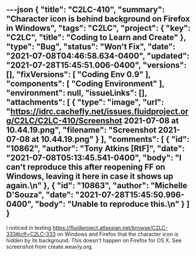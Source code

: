 ---json
{
  "title": "C2LC-410",
  "summary": "Character icon is behind background on Firefox in Windows",
  "tags": "C2LC",
  "project": {
    "key": "C2LC",
    "title": "Coding to Learn and Create"
  },
  "type": "Bug",
  "status": "Won't Fix",
  "date": "2021-07-08T04:46:58.634-0400",
  "updated": "2021-07-28T15:45:51.006-0400",
  "versions": [],
  "fixVersions": [
    "Coding Env 0.9"
  ],
  "components": [
    "Coding Environment"
  ],
  "environment": null,
  "issueLinks": [],
  "attachments": [
    {
      "type": "image",
      "url": "https://idrc.cachefly.net/issues.fluidproject.org/C2LC/C2LC-410/Screenshot 2021-07-08 at 10.44.19.png",
      "filename": "Screenshot 2021-07-08 at 10.44.19.png"
    }
  ],
  "comments": [
    {
      "id": "10862",
      "author": "Tony Atkins [RtF]",
      "date": "2021-07-08T05:13:45.541-0400",
      "body": "I can't reproduce this after reopening FF on Windows, leaving it here in case it shows up again.\n"
    },
    {
      "id": "10863",
      "author": "Michelle D'Souza",
      "date": "2021-07-28T15:45:50.996-0400",
      "body": "Unable to reproduce this.\n"
    }
  ]
}
---
I noticed in testing <https://fluidproject.atlassian.net/browse/C2LC-333#icft=C2LC-333> on Windows and Firefox that the character icon is hidden by its background.  This doesn't happen on Firefox for OS X.  See screenshot from create.weavly.org.

<!-- media: file 58d410a2-3a12-46de-98b4-d68aeb0eb355 -->

&#x20;

        